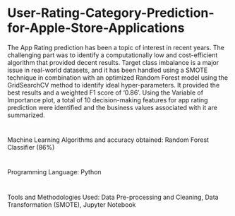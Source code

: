 # User-Rating-Category-Prediction-for-Apple-Store-Applications

The App Rating prediction has been a topic of interest in recent years. The challenging part was to identify a computationally low and cost-efficient algorithm that provided decent results. Target class imbalance is a major issue in real-world datasets, and it has been handled using a SMOTE technique in combination with an optimized Random Forest model using the GridSearchCV method to identify ideal hyper-parameters. It provided the best results and a weighted F1 score of ‘0.86’. Using the Variable of Importance plot, a total of 10 decision-making features for app rating prediction were identified and the business values associated with it are summarized. 
#
Machine Learning Algorithms and accuracy obtained:  Random Forest Classifier (86%)
#
Programming Language: Python
#
Tools and Methodologies Used: Data Pre-processing and Cleaning, Data Transformation (SMOTE), Jupyter Notebook
